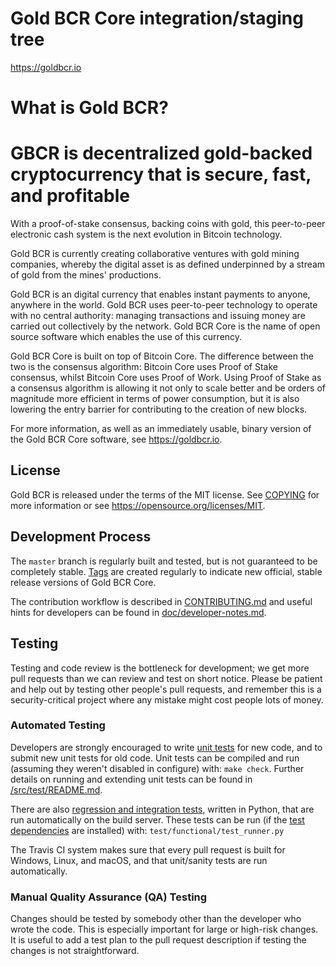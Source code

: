 Gold BCR Core integration/staging tree
=====================================

https://goldbcr.io

# What is Gold BCR?

# GBCR is decentralized gold-backed cryptocurrency that is secure, fast, and profitable

With a proof-of-stake consensus, backing coins with gold, this peer-to-peer electronic cash system is the next evolution in Bitcoin technology.

Gold BCR is currently creating collaborative ventures with gold mining companies, whereby the digital asset is as defined underpinned by a stream of gold from the mines' productions.

Gold BCR is an digital currency that enables instant payments to
anyone, anywhere in the world. Gold BCR uses peer-to-peer technology to operate
with no central authority: managing transactions and issuing money are carried
out collectively by the network. Gold BCR Core is the name of open source
software which enables the use of this currency.

Gold BCR Core is built on top of Bitcoin Core. The difference between the two
is the consensus algorithm: Bitcoin Core uses Proof of Stake consensus, whilst
Bitcoin Core uses Proof of Work. Using Proof of Stake as a consensus algorithm is
allowing it not only to scale better and be orders of magnitude more efficient in
terms of power consumption, but it is also lowering the entry barrier for contributing
to the creation of new blocks.

For more information, as well as an immediately usable, binary version of
the Gold BCR Core software, see https://goldbcr.io.

License
-------

Gold BCR is released under the terms of the MIT license. See [COPYING](COPYING) for more
information or see https://opensource.org/licenses/MIT.

Development Process
-------------------

The `master` branch is regularly built and tested, but is not guaranteed to be
completely stable. [Tags](https://github.com/gold-bcr/gold-bcr/tags) are created
regularly to indicate new official, stable release versions of Gold BCR Core.

The contribution workflow is described in [CONTRIBUTING.md](CONTRIBUTING.md)
and useful hints for developers can be found in [doc/developer-notes.md](doc/developer-notes.md).

Testing
-------

Testing and code review is the bottleneck for development; we get more pull
requests than we can review and test on short notice. Please be patient and help out by testing
other people's pull requests, and remember this is a security-critical project where any mistake might cost people
lots of money.

### Automated Testing

Developers are strongly encouraged to write [unit tests](src/test/README.md) for new code, and to
submit new unit tests for old code. Unit tests can be compiled and run
(assuming they weren't disabled in configure) with: `make check`. Further details on running
and extending unit tests can be found in [/src/test/README.md](/src/test/README.md).

There are also [regression and integration tests](/test), written
in Python, that are run automatically on the build server.
These tests can be run (if the [test dependencies](/test) are installed) with: `test/functional/test_runner.py`

The Travis CI system makes sure that every pull request is built for Windows, Linux, and macOS, and that unit/sanity tests are run automatically.

### Manual Quality Assurance (QA) Testing

Changes should be tested by somebody other than the developer who wrote the
code. This is especially important for large or high-risk changes. It is useful
to add a test plan to the pull request description if testing the changes is
not straightforward.
